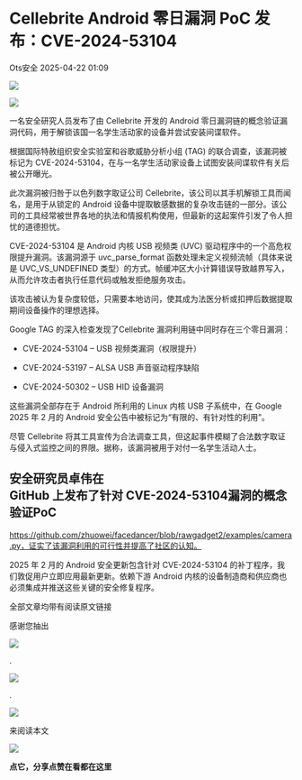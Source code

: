 #  Cellebrite Android 零日漏洞 PoC 发布：CVE-2024-53104   
 Ots安全   2025-04-22 01:09  
  
![](https://mmbiz.qpic.cn/mmbiz_gif/bL2iaicTYdZn7gtxSFZlfuCW6AdQib8Q1onbR0U2h9icP1eRO6wH0AcyJmqZ7USD0uOYncCYIH7ZEE8IicAOPxyb9IA/640?wx_fmt=gif "")  
  
![](https://mmbiz.qpic.cn/sz_mmbiz_png/rWGOWg48tafDOFqdfpWcqUcFKTnVxrWJI6JsjjmGppjoQSOrYgAOuf9C0CTfVpNRJFUDrqPzLQ2CFlrIzpLceA/640?wx_fmt=png&from=appmsg "")  
  
一名安全研究人员发布了由 Cellebrite 开发的 Android 零日漏洞链的概念验证漏洞代码，用于解锁该国一名学生活动家的设备并尝试安装间谍软件。  
  
根据国际特赦组织安全实验室和谷歌威胁分析小组 (TAG) 的联合调查，该漏洞被标记为 CVE-2024-53104，在与一名学生活动家设备上试图安装间谍软件有关后被公开曝光。  
  
此次漏洞被归咎于以色列数字取证公司 Cellebrite，该公司以其手机解锁工具而闻名，是用于从锁定的 Android 设备中提取敏感数据的复杂攻击链的一部分。该公司的工具经常被世界各地的执法和情报机构使用，但最新的这起案件引发了令人担忧的道德担忧。  
  
CVE-2024-53104 是 Android 内核 USB 视频类 (UVC) 驱动程序中的一个高危权限提升漏洞。该漏洞源于 uvc_parse_format 函数处理未定义视频流帧（具体来说是 UVC_VS_UNDEFINED 类型）的方式。帧缓冲区大小计算错误导致越界写入，从而允许攻击者执行任意代码或触发拒绝服务攻击。  
  
该攻击被认为复杂度较低，只需要本地访问，使其成为法医分析或扣押后数据提取期间设备操作的理想选择。  
  
Google TAG 的深入检查发现了Cellebrite 漏洞利用链中同时存在三个零日漏洞：  
- CVE-2024-53104 – USB 视频类漏洞（权限提升）  
  
- CVE-2024-53197 – ALSA USB 声音驱动程序缺陷  
  
- CVE-2024-50302 – USB HID 设备漏洞  
  
这些漏洞全部存在于 Android 所利用的 Linux 内核 USB 子系统中，在 Google 2025 年 2 月的 Android 安全公告中被标记为“有限的、有针对性的利用”。  
  
尽管 Cellebrite 将其工具宣传为合法调查工具，但这起事件模糊了合法数字取证与侵入式监控之间的界限。据称，该漏洞被用于对付一名学生活动人士。  
  
安全研究员卓伟在   
GitHub 上发布了针对 CVE-2024-53104漏洞的概念验证PoC  
-  
https://github.com/zhuowei/facedancer/blob/rawgadget2/examples/camera.py，证实了该漏洞利用的可行性并提高了社区的认知。  
  
2025 年 2 月的 Android 安全更新包含针对 CVE-2024-53104 的补丁程序，我们敦促用户立即应用最新更新。依赖下游 Android 内核的设备制造商和供应商也必须集成并推送这些关键的安全修复程序。  
  
全部文章均带有阅读原文链接  
  
  
  
感谢您抽出  
  
![](https://mmbiz.qpic.cn/mmbiz_gif/Ljib4So7yuWgdSBqOibtgiaYWjL4pkRXwycNnFvFYVgXoExRy0gqCkqvrAghf8KPXnwQaYq77HMsjcVka7kPcBDQw/640?wx_fmt=gif "")  
  
.  
  
![](https://mmbiz.qpic.cn/mmbiz_gif/Ljib4So7yuWgdSBqOibtgiaYWjL4pkRXwycd5KMTutPwNWA97H5MPISWXLTXp0ibK5LXCBAXX388gY0ibXhWOxoEKBA/640?wx_fmt=gif "")  
  
.  
  
![](https://mmbiz.qpic.cn/mmbiz_gif/Ljib4So7yuWgdSBqOibtgiaYWjL4pkRXwycU99fZEhvngeeAhFOvhTibttSplYbBpeeLZGgZt41El4icmrBibojkvLNw/640?wx_fmt=gif "")  
  
来阅读本文  
  
![](https://mmbiz.qpic.cn/mmbiz_gif/Ljib4So7yuWge7Mibiad1tV0iaF8zSD5gzicbxDmfZCEL7vuOevN97CwUoUM5MLeKWibWlibSMwbpJ28lVg1yj1rQflyQ/640?wx_fmt=gif "")  
  
**点它，分享点赞在看都在这里**  
  
  
